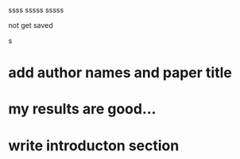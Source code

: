 ssss
sssss
sssss

not get saved

s
# add author names and paper title
# my results are good...
# write introducton section 
